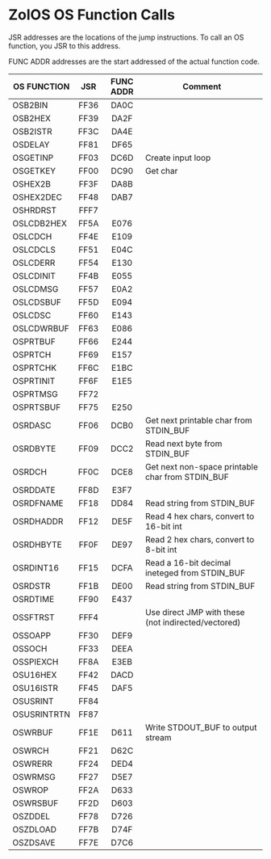 # ZolOS OS Function Calls

JSR addresses are the locations of the jump instructions. To call an OS function, you JSR to this address.

FUNC ADDR addresses are the start addressed of the actual function code.

| OS FUNCTION | JSR | FUNC ADDR | Comment |
|---|:---:|:---:|---|
| OSB2BIN | FF36 | DA0C |  |
| OSB2HEX | FF39 | DA2F |  |
| OSB2ISTR | FF3C | DA4E |  |
| OSDELAY | FF81 | DF65 |   |
| OSGETINP | FF03 | DC6D | Create input loop |
| OSGETKEY | FF00 | DC90 | Get char |
| OSHEX2B | FF3F | DA8B |  |
| OSHEX2DEC | FF48 | DAB7 |  |
| OSHRDRST | FFF7 |  |   |
| OSLCDB2HEX | FF5A | E076 |  |
| OSLCDCH | FF4E | E109 |  |
| OSLCDCLS | FF51 | E04C |  |
| OSLCDERR | FF54 | E130 |  |
| OSLCDINIT | FF4B | E055 |  |
| OSLCDMSG | FF57 | E0A2 |  |
| OSLCDSBUF | FF5D | E094 |  |
| OSLCDSC | FF60 | E143 |   |
| OSLCDWRBUF | FF63 | E086 |   |
| OSPRTBUF | FF66 | E244 |   |
| OSPRTCH | FF69 | E157 |   |
| OSPRTCHK | FF6C | E1BC |   |
| OSPRTINIT | FF6F | E1E5 |   |
| OSPRTMSG | FF72 |  |   |
| OSPRTSBUF | FF75 | E250 |   |
| OSRDASC | FF06 | DCB0 | Get next printable char from STDIN_BUF |
| OSRDBYTE | FF09 | DCC2 | Read next byte from STDIN_BUF |
| OSRDCH | FF0C | DCE8 | Get next non-space printable char from STDIN_BUF |
| OSRDDATE | FF8D | E3F7 |   |
| OSRDFNAME | FF18 | DD84 | Read string from STDIN_BUF |
| OSRDHADDR | FF12 | DE5F | Read 4 hex chars, convert to 16-bit int |
| OSRDHBYTE | FF0F | DE97 | Read 2 hex chars, convert to 8-bit int |
| OSRDINT16 | FF15 | DCFA | Read a 16-bit decimal ineteged from STDIN_BUF |
| OSRDSTR | FF1B | DE00 | Read string from STDIN_BUF |
| OSRDTIME | FF90 | E437 |   |
| OSSFTRST | FFF4 |  | Use direct JMP with these (not indirected/vectored) |
| OSSOAPP | FF30 | DEF9 |  |
| OSSOCH | FF33 | DEEA |  |
| OSSPIEXCH | FF8A | E3EB |   |
| OSU16HEX | FF42 | DACD |  |
| OSU16ISTR | FF45 | DAF5 |  |
| OSUSRINT | FF84 |  |   |
| OSUSRINTRTN | FF87 |  |   |
| OSWRBUF | FF1E | D611 | Write STDOUT_BUF to output stream |
| OSWRCH | FF21 | D62C |  |
| OSWRERR | FF24 | DED4 |  |
| OSWRMSG | FF27 | D5E7 |  |
| OSWROP | FF2A | D633 |  |
| OSWRSBUF | FF2D | D603 |  |
| OSZDDEL | FF78 | D726 |   |
| OSZDLOAD | FF7B | D74F |   |
| OSZDSAVE | FF7E | D7C6 |   |

